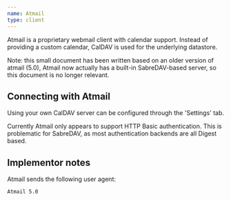 ```yaml
---
name: Atmail
type: client
---
```


Atmail is a proprietary webmail client with calendar support. Instead of providing a
custom calendar, CalDAV is used for the underlying datastore.

Note: this small document has been written based on an older version of atmail (5.0),
Atmail now actually has a built-in SabreDAV-based server, so this document is no
longer relevant.

Connecting with Atmail
----------------------

Using your own CalDAV server can be configured through the 'Settings' tab.

Currently Atmail only appears to support HTTP Basic authentication.
This is problematic for SabreDAV, as most authentication backends are all
Digest based.

Implementor notes
-----------------

Atmail sends the following user agent:

    Atmail 5.0

